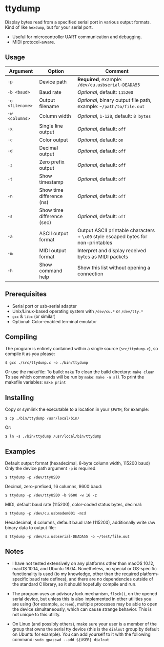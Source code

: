 # ttydump

Display bytes read from a specified serial port in various output formats.
Kind of like `hexdump`, but for your serial port.

* Useful for microcontroller UART communication and debugging.
* MIDI protocol-aware.

## Usage

Argument | Option | Comment
--- | --- | ---
`-p` | Device path | **Required**, example: `/dev/cu.usbserial-DEADA55`
`-b <baud>` | Baud rate | *Optional*, default: `115200`
`-o <filename>` | Output filename | *Optional*, binary output file path, example: `~/path/to/file.out`
`-w <columns>` | Column width | *Optional*, `1-128`, default: `8 bytes`
`-x` | Single line output | *Optional*, default: `off`
`-c` | Color output | *Optional*, default: `on`
`-d` | Decimal output | *Optional*, default: `off`
`-z` | Zero prefix output | *Optional*, default: `off`
`-t` | Show timestamp | *Optional*, default: `off`
`-n` | Show time difference (ns) | *Optional*, default: `off`
`-s` | Show time difference (sec) | *Optional*, default: `off`
`-a` | ASCII output format | Output ASCII printable characters + `\x00` style escaped bytes for non-printables
`-m` | MIDI output format | Interpret and display received bytes as MIDI packets
`-h` | Show command help | Show this list without opening a connection

## Prerequisites

* Serial port or usb-serial adapter
* Unix/Linux-based operating system with `/dev/cu.*` or `/dev/tty.*`
* `gcc` & `libc` (or similar)
* Optional: Color-enabled terminal emulator

## Compiling

The program is entirely contained within a single source (`src/ttydump.c`), so compile it as you please:
```
$ gcc ./src/ttydump.c -o ./bin/ttydump
```
Or use the makefile:
To build: `make`
To clean the build directory: `make clean`
To see which commands will be run by `make`: `make -n all`
To print the makefile variables: `make print`

## Installing

Copy or symlink the executable to a location in your `$PATH`, for example:

```
$ cp ./bin/ttydump /usr/local/bin/
```
Or:
```
$ ln -s ./bin/ttydump /usr/local/bin/ttydump
```

## Examples

Default output format (hexadecimal, 8-byte column width, 115200 baud)
Only the device path argument `-p` is required:
```
$ ttydump -p /dev/ttyUSB0
```

Decimal, zero-prefixed, 16 columns, 9600 baud:
```
$ ttydump -p /dev/ttyUSB0 -b 9600 -w 16 -z
```

MIDI, default baud rate (115200), color-coded status bytes, decimal:
```
$ ttydump -p /dev/cu.usbmodem001 -mcd
```

Hexadecimal, 4 columns, default baud rate (115200), additionally write raw binary data to output file:
```
$ ttydump -p /dev/cu.usbserial-DEADA55 -o ~/test/file.out
```

## Notes

* I have not tested extensively on any platforms other than macOS 10.12, macOS 10.14, and Ubuntu 18.04. Nonetheless, no special or OS-specific functionality is used (to my knowledge, other than the required platform-specific baud rate defines), and there are no dependencies outside of the standard C library, so it should hopefully compile and run.

* The program uses an advisory lock mechanism, `flock()`, on the opened serial device, but unless this is also implemented in other utilities you are using (for example, `screen`), multiple processes may be able to open the device simultaneously, which can cause strange behavior. This is not unique to this utility.

* On Linux (and possibly others), make sure your user is a member of the group that owns the serial tty device (this is the `dialout` group by default on Ubuntu for example). You can add yourself to it with the following command: `sudo gpasswd --add ${USER} dialout`

